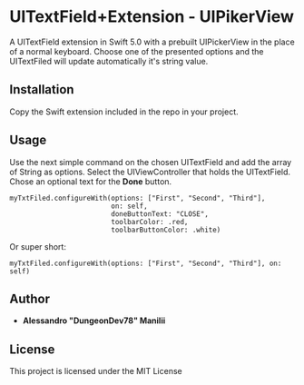# UITextField+Extension - UIPikerView

A UITextField extension in Swift 5.0 with a prebuilt UIPickerView in the place of a normal keyboard. Choose one of the presented options and the UITextFiled will update automatically it's string value.

## Installation

Copy the Swift extension included in the repo in your project.


## Usage

Use the next simple command on the chosen UITextField and add the array of String as options. Select the UIViewController that holds the UITextField. Chose an optional text for the **Done** button.

```
myTxtFiled.configureWith(options: ["First", "Second", "Third"], 
                         on: self, 
                         doneButtonText: "CLOSE",
                         toolbarColor: .red, 
                         toolbarButtonColor: .white)
```

Or super short:

```
myTxtFiled.configureWith(options: ["First", "Second", "Third"], on: self)
```


## Author

* **Alessandro "DungeonDev78" Manilii**

## License

This project is licensed under the MIT License
